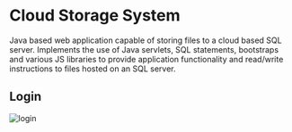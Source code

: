 # Cloud Storage System

Java based web application capable of storing files to a cloud based SQL server. Implements the use of Java servlets, SQL statements, bootstraps and various JS libraries to provide application functionality and read/write instructions to files hosted on an SQL server.

## Login

![login](https://user-images.githubusercontent.com/5677692/27158273-16ab4a88-515e-11e7-8b9a-0090dc86a331.jpg)







